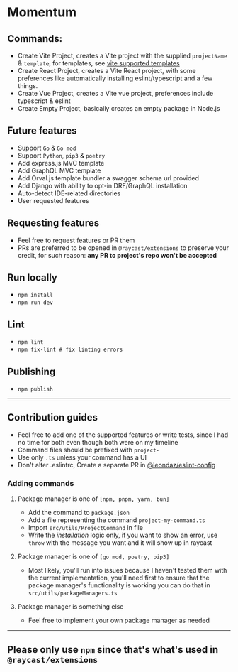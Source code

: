 # Momentum

## Commands:

- Create Vite Project, creates a Vite project with the supplied `projectName` & `template`, for templates, see [vite supported templates](https://github.com/vitejs/vite/tree/main/packages/create-vite)
- Create React Project, creates a Vite React project, with some preferences like automatically installing eslint/typescript and a few things.
- Create Vue Project, creates a Vite vue project, preferences include typescript & eslint
- Create Empty Project, basically creates an empty package in Node.js

## Future features

- Support `Go` & `Go mod`
- Support `Python`, `pip3` & `poetry`
- Add express.js MVC template
- Add GraphQL MVC template
- Add Orval.js template bundler a swagger schema url provided
- Add Django with ability to opt-in DRF/GraphQL installation
- Auto-detect IDE-related directories
- User requested features

## Requesting features

- Feel free to request features or PR them
- PRs are preferred to be opened in `@raycast/extensions` to preserve your credit, for such reason: **any PR to project's repo won't be accepted**

## Run locally

- `npm install`
- `npm run dev`

## Lint

- `npm lint`
- `npm fix-lint # fix linting errors`

## Publishing

- `npm publish`

---

## Contribution guides

- Feel free to add one of the supported features or write tests, since I had no time for both even though both were on my timeline
- Command files should be prefixed with `project-`
- Use only `.ts` unless your command has a UI
- Don't alter .eslintrc, Create a separate PR in [@leondaz/eslint-config](https://github.com/LeOndaz/eslint-config)

### Adding commands

1. Package manager is one of `[npm, pnpm, yarn, bun]`

   - Add the command to `package.json`
   - Add a file representing the command `project-my-command.ts`
   - Import `src/utils/ProjectCommand` in file
   - Write the _installation_ logic only, if you want to show an error, use `throw` with the message you want and it will show up in raycast

2. Package manager is one of `[go mod, poetry, pip3]`

   - Most likely, you'll run into issues because I haven't tested them with the current implementation, you'll need first to ensure that the package manager's functionality is working you can do that in `src/utils/packageManagers.ts`

3. Package manager is something else
   - Feel free to implement your own package manager as needed

---

## Please only use `npm` since that's what's used in `@raycast/extensions`
